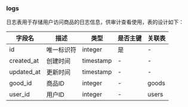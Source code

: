 ### logs

日志表用于存储用户访问商品的日志信息，供审计查看使用，表的设计如下：

| 字段名     | 描述       | 类型      | 是否主键 | 关联表 |
| ---------- | ---------- | --------- | -------- | ------ |
| id         | 唯一标识符 | integer   | 是       | -      |
| created_at | 创建时间   | timestamp | -        | -      |
| updated_at | 更新时间   | timestamp | -        | -      |
| good_id    | 商品ID     | integer   | -        | goods  |
| user_id    | 用户ID     | integer   | -        | users  |

